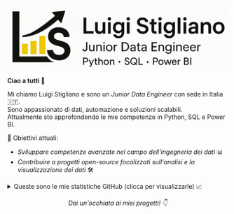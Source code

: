 ![Header Banner](assets/github-header.png)

**Ciao a tutti 👋**

Mi chiamo Luigi Stigliano e sono un _Junior Data Engineer_ con sede in Italia 🇮🇹.  
Sono appassionato di dati, automazione e soluzioni scalabili.  
Attualmente sto approfondendo le mie competenze in Python, SQL e Power BI.

🎯 Obiettivi attuali:
- _Sviluppare competenze avanzate nel campo dell'ingegneria dei dati_ 📊
- _Contribuire a progetti open-source focalizzati sull'analisi e la visualizzazione dei dati_ 🛠️

<details>
<summary>Queste sono le mie statistiche GitHub (clicca per visualizzarle) 📈</summary>

[![Luigi's GitHub stats](https://github-readme-stats.vercel.app/api?username=luigistigliano&show_icons=true&theme=vue-dark)](https://github.com/anuraghazra/github-readme-stats)

[![Top Lang](https://github-readme-stats.vercel.app/api/top-langs/?username=luigistigliano&layout=compact&theme=vue-dark&langs_count=6)](https://github.com/anuraghazra/github-readme-stats)
</details>

_<p align="center">Dai un'occhiata ai miei progetti! 👇</p>_
